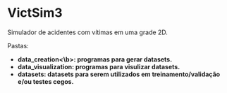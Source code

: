 # VictSim3
Simulador de acidentes com vítimas em uma grade 2D.

Pastas:
* <b>data_creation<\b>: programas para gerar datasets.
* data_visualization: programas para visulizar datasets.
* datasets: datasets para serem utilizados em treinamento/validação e/ou testes cegos.
